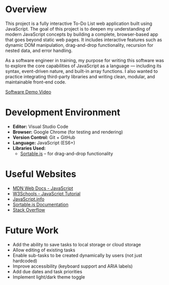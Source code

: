 # Overview

This project is a fully interactive To-Do List web application built using JavaScript. The goal of this project is to deepen my understanding of modern JavaScript concepts by building a complete, browser-based app that goes beyond static web pages. It includes interactive features such as dynamic DOM manipulation, drag-and-drop functionality, recursion for nested data, and error handling.

As a software engineer in training, my purpose for writing this software was to explore the core capabilities of JavaScript as a language — including its syntax, event-driven nature, and built-in array functions. I also wanted to practice integrating third-party libraries and writing clean, modular, and maintainable front-end code.

[Software Demo Video](http://youtube.link.goes.here)

# Development Environment

- **Editor:** Visual Studio Code  
- **Browser:** Google Chrome (for testing and rendering)
- **Version Control:** Git + GitHub  
- **Language:** JavaScript (ES6+)  
- **Libraries Used:**
  - [Sortable.js](https://sortablejs.github.io/Sortable/) – for drag-and-drop functionality

# Useful Websites

- [MDN Web Docs - JavaScript](https://developer.mozilla.org/en-US/docs/Web/JavaScript)
- [W3Schools - JavaScript Tutorial](https://www.w3schools.com/js/)
- [JavaScript.info](https://javascript.info/)
- [Sortable.js Documentation](https://github.com/SortableJS/Sortable)
- [Stack Overflow](https://stackoverflow.com/)

# Future Work

- Add the ability to save tasks to local storage or cloud storage
- Allow editing of existing tasks
- Enable sub-tasks to be created dynamically by users (not just hardcoded)
- Improve accessibility (keyboard support and ARIA labels)
- Add due dates and task priorities
- Implement light/dark theme toggle
